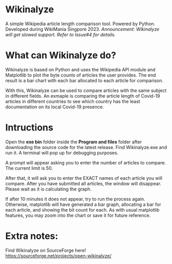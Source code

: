 # Wikinalyze
A simple Wikipedia article length comparison tool. Powered by Python. Developed during WikiMania Singpore 2023. 
_Announcement: Wikinalyze will get slowed support. Refer to Issue#4 for details._

What can Wikinalyze do?
==============
Wikinalyze is based on Python and uses the Wikipedia API module and Matplotlib to plot the byte counts of articles the user provides. The end result is a bar chart with each bar allocated to each article for comparison. 

With this, Wikinalyze can be used to compare articles with the same subject in different fields. An exmaple is comparing the article length of Covid-19 articles in different countries to see which country has the least documentation on its local Covid-19 presence.

Intructions
==============
Open the **exe bin** folder inside the **Program and files** folder after downloading the source code for the latest release. Find Wikinalyze.exe and run it. A terminal will pop up for debugging purposes.

A prompt will appear asking you to enter the number of articles to compare. The current limit is 50.

After that, it will ask you to enter the EXACT names of each article you will compare. After you have submitted all articles, the window will disappear. Please wait as it is calculating the graph.

If after 10 minutes it does not appear, try to run the process again. Otherwise, matplotlib will have generated a bar graph, allocating a bar for each article, and showing the bit count for each. As with usual matplotlib features, you may zoom into the chart or save it for future reference.

Extra notes:
==============
Find Wikinalyze on SourceForge here! https://sourceforge.net/projects/open-wikinalyze/

